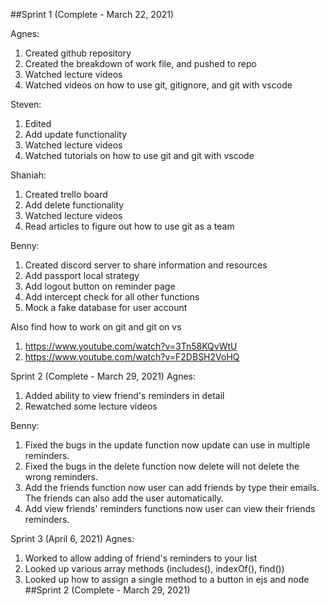 ##Sprint 1 (Complete - March 22, 2021)

Agnes:
1. Created github repository
2. Created the breakdown of work file, and pushed to repo
3. Watched lecture videos
4. Watched videos on how to use git, gitignore, and git with vscode

Steven:
1. Edited 
2. Add update functionality
3. Watched lecture videos
4. Watched tutorials on how to use git and git with vscode

Shaniah:
1. Created trello board
2. Add delete functionality
3. Watched lecture videos
4. Read articles to figure out how to use git as a team

Benny:
1. Created discord server to share information and resources
2. Add passport local strategy 
3. Add logout button on reminder page 
4. Add intercept check for all other functions 
5. Mock a fake database for user account

Also find how to work on git and git on vs 
1. https://www.youtube.com/watch?v=3Tn58KQvWtU 
2. https://www.youtube.com/watch?v=F2DBSH2VoHQ


Sprint 2 (Complete - March 29, 2021)
Agnes:
1. Added ability to view friend's reminders in detail
2. Rewatched some lecture videos

Benny:
1. Fixed the bugs in the update function now update can use in multiple reminders.
2. Fixed the bugs in the delete function now delete will not delete the wrong reminders.
3. Add the friends function now user can add friends by type their emails.
   The friends can also add the user automatically.
5. Add view friends' reminders functions now user can view their friends reminders.


Sprint 3 (April 6, 2021)
Agnes:
1. Worked to allow adding of friend's reminders to your list
2. Looked up various array methods (includes(), indexOf(), find())
3. Looked up how to assign a single method to a button in ejs and node
##Sprint 2 (Complete - March 29, 2021)